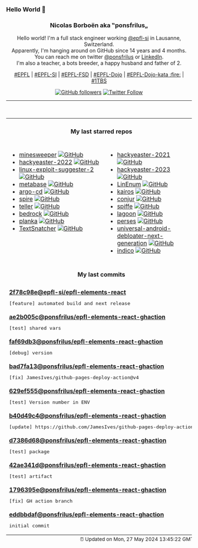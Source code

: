 ### Hello World 👋

<p align="center">
  <!-- use https://avatars.githubusercontent.com/u/176002?v=4 for your default github picture 
  <img src="https://raw.githubusercontent.com/ponsfrilus/ponsfrilus/master/img/ponsfrilus.png" title="Nicolas Borboën aka ‟ponsfrilus„" alt="Nicolas Borboën aka ‟ponsfrilus„" /> -->
  <h3 align="center">
    Nicolas Borboën aka ‟ponsfrilus„
  </h3>
  <p align="center">
    Hello world! I'm a full stack engineer working <a href="https://github.com/epfl-si">@epfl-si</a> in Lausanne, Switzerland.
    <br />Apparently, I'm hanging around on GitHub since 14 years and 4 months.
    <br />You can reach me on twitter <a href="https://twitter.com/ponsfrilus">@ponsfrilus</a> or <a href="http://linkedin.com/in/nicolasborboen">LinkedIn</a>.
    <br />I'm also a teacher, a bots breeder, a happy husband and father of 2.
  </p>
  <p align="center">
    <a href="https://www.epfl.ch">#EPFL</a> | 
    <a href="https://github.com/epfl-si/">#EPFL-SI</a> | 
    <a href="https://github.com/epfl-fsd">#EPFL-FSD</a> | 
    <a href="https://github.com/topics/epfl-dojo">#EPFL-Dojo</a> | 
    <a href="https://github.com/topics/epfl-dojo-kata">#EPFL-Dojo-kata :fire:</a> | 
    <a href="https://en.wikipedia.org/wiki/Indentation_style#Variant:_1TBS_(OTBS)">#1TBS</a>
  </p>
  <p align="center">
    <a href="https://github.com/ponsfrilus"><img alt="GitHub followers" src="https://img.shields.io/github/followers/ponsfrilus?label=Follow%20me%20on%20github&style=social"></a>
    <a href="https://twitter.com/ponsfrilus"><img alt="Twitter Follow" src="https://img.shields.io/twitter/follow/ponsfrilus?label=follow%20me%20on%20twitter&style=social"></a>
  </p>
  </p><hr><table align="center">
<tr>
<td colspan="2" align="center"><h4>My last starred repos</h4></td>
</tr>
<tr>
<td valign="top">
<ul>
<li>
<a href="https://github.com/Imbwbl/minesweeper" title="null" target="_blank">minesweeper</a>&nbsp;<a href="https://github.com/Imbwbl/minesweeper" title="null" target="_blank"><img src="https://img.shields.io/github/stars/Imbwbl/minesweeper?style=social" alt="GitHub"></a>
</li>
<li>
<a href="https://github.com/PhilippSieber/hackyeaster-2022" title="null" target="_blank">hackyeaster-2022</a>&nbsp;<a href="https://github.com/PhilippSieber/hackyeaster-2022" title="null" target="_blank"><img src="https://img.shields.io/github/stars/PhilippSieber/hackyeaster-2022?style=social" alt="GitHub"></a>
</li>
<li>
<a href="https://github.com/jondonas/linux-exploit-suggester-2" title="Next-Generation Linux Kernel Exploit Suggester" target="_blank">linux-exploit-suggester-2</a>&nbsp;<a href="https://github.com/jondonas/linux-exploit-suggester-2" title="Next-Generation Linux Kernel Exploit Suggester" target="_blank"><img src="https://img.shields.io/github/stars/jondonas/linux-exploit-suggester-2?style=social" alt="GitHub"></a>
</li>
<li>
<a href="https://github.com/metabase/metabase" title="The simplest, fastest way to get business intelligence and analytics to everyone in your company :yum:" target="_blank">metabase</a>&nbsp;<a href="https://github.com/metabase/metabase" title="The simplest, fastest way to get business intelligence and analytics to everyone in your company :yum:" target="_blank"><img src="https://img.shields.io/github/stars/metabase/metabase?style=social" alt="GitHub"></a>
</li>
<li>
<a href="https://github.com/argoproj/argo-cd" title="Declarative Continuous Deployment for Kubernetes" target="_blank">argo-cd</a>&nbsp;<a href="https://github.com/argoproj/argo-cd" title="Declarative Continuous Deployment for Kubernetes" target="_blank"><img src="https://img.shields.io/github/stars/argoproj/argo-cd?style=social" alt="GitHub"></a>
</li>
<li>
<a href="https://github.com/spiffe/spire" title="The SPIFFE Runtime Environment" target="_blank">spire</a>&nbsp;<a href="https://github.com/spiffe/spire" title="The SPIFFE Runtime Environment" target="_blank"><img src="https://img.shields.io/github/stars/spiffe/spire?style=social" alt="GitHub"></a>
</li>
<li>
<a href="https://github.com/tellerops/teller" title="Cloud native secrets management for developers - never leave your command line for secrets." target="_blank">teller</a>&nbsp;<a href="https://github.com/tellerops/teller" title="Cloud native secrets management for developers - never leave your command line for secrets." target="_blank"><img src="https://img.shields.io/github/stars/tellerops/teller?style=social" alt="GitHub"></a>
</li>
<li>
<a href="https://github.com/roots/bedrock" title="WordPress boilerplate with Composer, easier configuration, and an improved folder structure" target="_blank">bedrock</a>&nbsp;<a href="https://github.com/roots/bedrock" title="WordPress boilerplate with Composer, easier configuration, and an improved folder structure" target="_blank"><img src="https://img.shields.io/github/stars/roots/bedrock?style=social" alt="GitHub"></a>
</li>
<li>
<a href="https://github.com/plankanban/planka" title="The realtime kanban board for workgroups built with React and Redux." target="_blank">planka</a>&nbsp;<a href="https://github.com/plankanban/planka" title="The realtime kanban board for workgroups built with React and Redux." target="_blank"><img src="https://img.shields.io/github/stars/plankanban/planka?style=social" alt="GitHub"></a>
</li>
<li>
<a href="https://github.com/RajSolai/TextSnatcher" title="How to Copy Text from Images ? Answer is TextSnatcher !. Perform OCR operations in seconds on Linux Desktop." target="_blank">TextSnatcher</a>&nbsp;<a href="https://github.com/RajSolai/TextSnatcher" title="How to Copy Text from Images ? Answer is TextSnatcher !. Perform OCR operations in seconds on Linux Desktop." target="_blank"><img src="https://img.shields.io/github/stars/RajSolai/TextSnatcher?style=social" alt="GitHub"></a>
</li>
</ul>
<img width="450" height="1" /></td>
<td valign="top">
<ul>
<li>
<a href="https://github.com/PhilippSieber/hackyeaster-2021" title="null" target="_blank">hackyeaster-2021</a>&nbsp;<a href="https://github.com/PhilippSieber/hackyeaster-2021" title="null" target="_blank"><img src="https://img.shields.io/github/stars/PhilippSieber/hackyeaster-2021?style=social" alt="GitHub"></a>
</li>
<li>
<a href="https://github.com/PhilippSieber/hackyeaster-2023" title="null" target="_blank">hackyeaster-2023</a>&nbsp;<a href="https://github.com/PhilippSieber/hackyeaster-2023" title="null" target="_blank"><img src="https://img.shields.io/github/stars/PhilippSieber/hackyeaster-2023?style=social" alt="GitHub"></a>
</li>
<li>
<a href="https://github.com/rebootuser/LinEnum" title="Scripted Local Linux Enumeration & Privilege Escalation Checks" target="_blank">LinEnum</a>&nbsp;<a href="https://github.com/rebootuser/LinEnum" title="Scripted Local Linux Enumeration & Privilege Escalation Checks" target="_blank"><img src="https://img.shields.io/github/stars/rebootuser/LinEnum?style=social" alt="GitHub"></a>
</li>
<li>
<a href="https://github.com/kairos-io/kairos" title=":penguin: The immutable Linux meta-distribution for edge Kubernetes." target="_blank">kairos</a>&nbsp;<a href="https://github.com/kairos-io/kairos" title=":penguin: The immutable Linux meta-distribution for edge Kubernetes." target="_blank"><img src="https://img.shields.io/github/stars/kairos-io/kairos?style=social" alt="GitHub"></a>
</li>
<li>
<a href="https://github.com/cyberark/conjur" title="CyberArk Conjur automatically secures secrets used by privileged users and machine identities" target="_blank">conjur</a>&nbsp;<a href="https://github.com/cyberark/conjur" title="CyberArk Conjur automatically secures secrets used by privileged users and machine identities" target="_blank"><img src="https://img.shields.io/github/stars/cyberark/conjur?style=social" alt="GitHub"></a>
</li>
<li>
<a href="https://github.com/spiffe/spiffe" title="The SPIFFE Project" target="_blank">spiffe</a>&nbsp;<a href="https://github.com/spiffe/spiffe" title="The SPIFFE Project" target="_blank"><img src="https://img.shields.io/github/stars/spiffe/spiffe?style=social" alt="GitHub"></a>
</li>
<li>
<a href="https://github.com/uselagoon/lagoon" title="Lagoon, the developer-focused application delivery platform" target="_blank">lagoon</a>&nbsp;<a href="https://github.com/uselagoon/lagoon" title="Lagoon, the developer-focused application delivery platform" target="_blank"><img src="https://img.shields.io/github/stars/uselagoon/lagoon?style=social" alt="GitHub"></a>
</li>
<li>
<a href="https://github.com/perses/perses" title="The CNCF candidate for observability visualisation. Already supports Prometheus - more data sources to come!" target="_blank">perses</a>&nbsp;<a href="https://github.com/perses/perses" title="The CNCF candidate for observability visualisation. Already supports Prometheus - more data sources to come!" target="_blank"><img src="https://img.shields.io/github/stars/perses/perses?style=social" alt="GitHub"></a>
</li>
<li>
<a href="https://github.com/Universal-Debloater-Alliance/universal-android-debloater-next-generation" title="Cross-platform GUI written in Rust using ADB to debloat non-rooted Android devices. Improve your privacy, the security and battery life of your device." target="_blank">universal-android-debloater-next-generation</a>&nbsp;<a href="https://github.com/Universal-Debloater-Alliance/universal-android-debloater-next-generation" title="Cross-platform GUI written in Rust using ADB to debloat non-rooted Android devices. Improve your privacy, the security and battery life of your device." target="_blank"><img src="https://img.shields.io/github/stars/Universal-Debloater-Alliance/universal-android-debloater-next-generation?style=social" alt="GitHub"></a>
</li>
<li>
<a href="https://github.com/indico/indico" title="Indico - A feature-rich event management system, made @ CERN, the place where the Web was born." target="_blank">indico</a>&nbsp;<a href="https://github.com/indico/indico" title="Indico - A feature-rich event management system, made @ CERN, the place where the Web was born." target="_blank"><img src="https://img.shields.io/github/stars/indico/indico?style=social" alt="GitHub"></a>
</li>
</ul>
<img width="450" height="1" /></td>
</tr>
<tr>
<td colspan="2" align="center"><h4>My last commits</h4></td>
</tr>
<tr>
        <td colspan="2">
          <div><strong><a href="https://api.github.com/repos/epfl-si/epfl-elements-react/commits/2f78c98e7bd5245815cdcb1926aa321ceb8c4bef" title="2024-05-27T14:33:22.000+02:00" target="_blank">2f78c98e</a><a href="https://github.com/epfl-si">@epfl-si</a><a href="https://github.com/epfl-si/epfl-elements-react" title="React bindings for https://epfl-si.github.io/elements">/epfl-elements-react</a></strong></div>
          <pre>[feature] automated build and next release</pre>
        </td>
        </tr><tr>
        <td colspan="2">
          <div><strong><a href="https://api.github.com/repos/ponsfrilus/epfl-elements-react-ghaction/commits/ae2b005c7313cea844816a9b26e958ddc83c4fa6" title="2024-05-27T14:27:16.000+02:00" target="_blank">ae2b005c</a><a href="https://github.com/ponsfrilus">@ponsfrilus</a><a href="https://github.com/ponsfrilus/epfl-elements-react-ghaction" title="null">/epfl-elements-react-ghaction</a></strong></div>
          <pre>[test] shared vars</pre>
        </td>
        </tr><tr>
        <td colspan="2">
          <div><strong><a href="https://api.github.com/repos/ponsfrilus/epfl-elements-react-ghaction/commits/faf69db3c6e1abb85b05ba1ea9a72309f81c86a9" title="2024-05-23T14:51:58.000+02:00" target="_blank">faf69db3</a><a href="https://github.com/ponsfrilus">@ponsfrilus</a><a href="https://github.com/ponsfrilus/epfl-elements-react-ghaction" title="null">/epfl-elements-react-ghaction</a></strong></div>
          <pre>[debug] version</pre>
        </td>
        </tr><tr>
        <td colspan="2">
          <div><strong><a href="https://api.github.com/repos/ponsfrilus/epfl-elements-react-ghaction/commits/bad7fa13af358d6084b04cdaea454997fa6752a4" title="2024-05-23T14:50:31.000+02:00" target="_blank">bad7fa13</a><a href="https://github.com/ponsfrilus">@ponsfrilus</a><a href="https://github.com/ponsfrilus/epfl-elements-react-ghaction" title="null">/epfl-elements-react-ghaction</a></strong></div>
          <pre>[fix] JamesIves/github-pages-deploy-action@v4</pre>
        </td>
        </tr><tr>
        <td colspan="2">
          <div><strong><a href="https://api.github.com/repos/ponsfrilus/epfl-elements-react-ghaction/commits/629ef5553395e2c12934bbe6b39ffff8b1eaeb50" title="2024-05-23T14:49:21.000+02:00" target="_blank">629ef555</a><a href="https://github.com/ponsfrilus">@ponsfrilus</a><a href="https://github.com/ponsfrilus/epfl-elements-react-ghaction" title="null">/epfl-elements-react-ghaction</a></strong></div>
          <pre>[test] Version number in ENV</pre>
        </td>
        </tr><tr>
        <td colspan="2">
          <div><strong><a href="https://api.github.com/repos/ponsfrilus/epfl-elements-react-ghaction/commits/b40d49c4ecd3ef8b205f8aef31906c64844447c2" title="2024-05-23T14:42:21.000+02:00" target="_blank">b40d49c4</a><a href="https://github.com/ponsfrilus">@ponsfrilus</a><a href="https://github.com/ponsfrilus/epfl-elements-react-ghaction" title="null">/epfl-elements-react-ghaction</a></strong></div>
          <pre>[update] https://github.com/JamesIves/github-pages-deploy-action</pre>
        </td>
        </tr><tr>
        <td colspan="2">
          <div><strong><a href="https://api.github.com/repos/ponsfrilus/epfl-elements-react-ghaction/commits/d7386d68b9cdb980cb7f5b20dcd0dd246fe63a25" title="2024-05-23T14:17:08.000+02:00" target="_blank">d7386d68</a><a href="https://github.com/ponsfrilus">@ponsfrilus</a><a href="https://github.com/ponsfrilus/epfl-elements-react-ghaction" title="null">/epfl-elements-react-ghaction</a></strong></div>
          <pre>[test] package</pre>
        </td>
        </tr><tr>
        <td colspan="2">
          <div><strong><a href="https://api.github.com/repos/ponsfrilus/epfl-elements-react-ghaction/commits/42ae341d9df5ea628afe362adf4baa5f1cc09745" title="2024-05-23T14:01:12.000+02:00" target="_blank">42ae341d</a><a href="https://github.com/ponsfrilus">@ponsfrilus</a><a href="https://github.com/ponsfrilus/epfl-elements-react-ghaction" title="null">/epfl-elements-react-ghaction</a></strong></div>
          <pre>[test] artifact</pre>
        </td>
        </tr><tr>
        <td colspan="2">
          <div><strong><a href="https://api.github.com/repos/ponsfrilus/epfl-elements-react-ghaction/commits/1796395ea7ebf2684cde34ec2d29984f259a8d13" title="2024-05-23T13:51:56.000+02:00" target="_blank">1796395e</a><a href="https://github.com/ponsfrilus">@ponsfrilus</a><a href="https://github.com/ponsfrilus/epfl-elements-react-ghaction" title="null">/epfl-elements-react-ghaction</a></strong></div>
          <pre>[fix] GH action branch</pre>
        </td>
        </tr><tr>
        <td colspan="2">
          <div><strong><a href="https://api.github.com/repos/ponsfrilus/epfl-elements-react-ghaction/commits/eddbbdafe85470abc4c4ac7fe75e51c766c10a1a" title="2024-05-23T13:29:55.000+02:00" target="_blank">eddbbdaf</a><a href="https://github.com/ponsfrilus">@ponsfrilus</a><a href="https://github.com/ponsfrilus/epfl-elements-react-ghaction" title="null">/epfl-elements-react-ghaction</a></strong></div>
          <pre>initial commit</pre>
        </td>
        </tr><tfoot>
<tr>
<td colspan="2" align="right">
<img width="900" height="1" />
<small>⏰ Updated on Mon, 27 May 2024 13:45:22 GMT</small>
</td>
</tr>
</tfoot>
<br />
</table>
